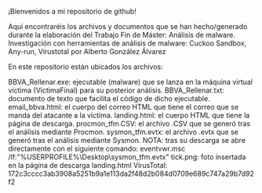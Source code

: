 ¡Bienvenidos a mi repositorio de github!

Aquí encontraréis los archivos y documentos que se han hecho/generado durante la elaboración del Trabajo Fin de Máster: Análisis de malware. Investigación con herramientas de análisis de malware: Cuckoo Sandbox, Any-run, Virustotal por Alberto González Álvarez

En este repositorio están ubicados los archivos:

BBVA_Rellenar.exe: ejecutable (malware) que se lanza en la máquina virtual víctima (VíctimaFinal) para su posterior análisis.
BBVA_Rellenar.txt: documento de texto que facilita el código de dicho ejecutable.
email_bbva.html: el cuerpo del correo HTML que tiene el correo que se manda del atacante a la víctima.
landing.html: el cuerpo HTML que tiene la página de descarga.
procmon_tfm.CSV: el archivo .CSV que se generó tras el análisis mediante Procmon.
sysmon_tfm.evtx: el archivo .evtx que se generó tras el análisis mediante Sysmon. NOTA: tras su descarga se abre directamente con el siguiente comando: eventvwr.msc /lf:"%USERPROFILE%\Desktop\sysmon_tfm.evtx"
tick.png: foto insertada en la página de descarga landing.html
VirusTotal: 172c3cccc3ab3908a5251b9a1e113da2f48d2b084d0709e689c747a29b7d92f2
